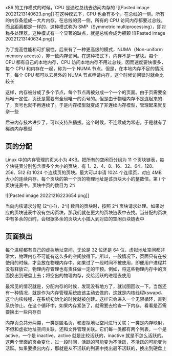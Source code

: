 
x86 的工作模式的时候，CPU 是通过总线去访问内存的
![[Pasted image 20221213140623.png]]
在这种模式下，CPU 也会有多个，在总线的一侧。所有的内存条组成一大片内存，在总线的另一侧，所有的 CPU 访问内存都要过总线，而且距离都是一样的，这种模式称为 SMP（Symmetric multiprocessing），即对称多处理器。这种模式有一个显著的缺点，就是总线会成为瓶颈
![[Pasted image 20221213140634.png]]

为了提高性能和可扩展性，后来有了一种更高级的模式，NUMA（Non-uniform memory access），非一致内存访问。在这种模式下，内存不是一整块。每个 CPU 都有自己的本地内存，CPU 访问本地内存不用过总线，因而速度要快很多，每个 CPU 和内存在一起，称为一个 NUMA 节点。但是，在本地内存不足的情况下，每个 CPU 都可以去另外的 NUMA 节点申请内存，这个时候访问延时就会比较长

这样，内存被分成了多个节点，每个节点再被分成一个一个的页面。由于页需要全局唯一定位，页还是需要有全局唯一的页号的。但是由于物理内存不是连起来的了，页号也就不再连续了。于是内存模型就变成了非连续内存模型，管理起来就复杂一些

后来内存技术进步了，可以支持热插拔。这个时候，不连续成为常态，于是就有了稀疏内存模型

## 页的分配

Linux 中的内存管理的页大小为 4KB。把所有的空闲页分组为 11 个页块链表，每个块链表分别包含很多个大小的页块，有 1、2、4、8、16、32、64、128、256、512 和 1024 个连续页的页块。最大可以申请 1024 个连续页，对应 4MB 大小的连续内存。每个页块的第一个页的物理地址是该页块大小的整数倍。第 i 个页块链表中，页块中页的数目为 2^i

![[Pasted image 20221216223654.png]]

当向内核请求分配 (2^(i-1)，2^i] 数目的页块时，按照 2^i 页块请求处理。如果对应的页块链表中没有空闲页块，那我们就在更大的页块链表中去找。当分配的页块中有多余的页时，会根据多余的页块大小插入到对应的空闲页块链表中

## 页面换出

每个进程都有自己的虚拟地址空间，无论是 32 位还是 64 位，虚拟地址空间都非常大，物理内存不可能有这么多的空间放得下。所以，一般情况下，页面只有在被使用的时候，才会放在物理内存中。如果过了一段时间不被使用，即便用户进程并没有释放它，物理内存管理也有责任做一定的干预。例如，将这些物理内存中的页面换出到硬盘上去；将空出的物理内存，交给活跃的进程去使用

最常见的情况就是，分配内存的时候，发现没有地方了，就试图回收一下。当然还有一种情况，就是作为内存管理系统应该主动去做的，这就是内核线程kswapd。这个内核线程，在系统初始化的时候就被创建。这样它会进入一个无限循环，直到系统停止。在这个循环中，如果内存紧张了，就需要去检查一下内存，看看是否需要换出一些内存页

内存页总共分两类，一类是匿名页，和虚拟地址空间进行关联；一类是内存映射，不但和虚拟地址空间关联，还和文件管理关联。它们每一类都有两个列表，一个是 active，一个是 inactive。active 就是比较活跃的，inactive 就是不怎么活跃的。这两个里面的页会变化，过一段时间，活跃的可能变为不活跃，不活跃的可能变为活跃。如果要换出内存，那就是从不活跃的列表中找出最不活跃的，换出到硬盘上